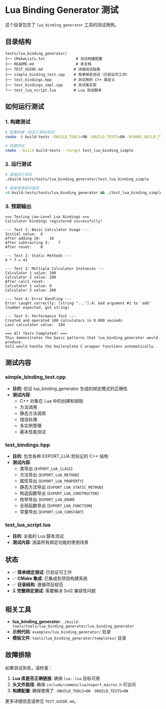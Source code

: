 # Lua Binding Generator 测试

这个目录包含了 `lua_binding_generator` 工具的测试用例。

## 目录结构

```
tests/lua_binding_generator/
├── CMakeLists.txt              # 测试构建配置
├── README.md                   # 本文档
├── TEST_GUIDE.md              # 详细测试指南
├── simple_binding_test.cpp    # 简单绑定测试（已验证可工作）
├── test_bindings.hpp          # 测试用的 C++ 类定义
├── test_bindings_impl.cpp     # 测试类实现
└── test_lua_script.lua        # Lua 测试脚本
```

## 如何运行测试

### 1. 构建测试

```bash
# 配置构建（包含工具和测试）
cmake -B build-tests -DBUILD_TOOLS=ON -DBUILD_TESTS=ON -DCMAKE_BUILD_TYPE=Debug

# 构建测试
cmake --build build-tests --target test_lua_binding_simple
```

### 2. 运行测试

```bash
# 直接运行测试
./build-tests/tests/lua_binding_generator/test_lua_binding_simple

# 或者使用相对路径
cd build-tests/tests/lua_binding_generator && ./test_lua_binding_simple
```

### 3. 预期输出

```
=== Testing Low-Level Lua Bindings ===
Calculator bindings registered successfully!

--- Test 1: Basic Calculator Usage ---
Initial value:	0
After adding 10:	10
After subtracting 3:	7
After reset:	0

--- Test 2: Static Methods ---
6 * 7 =	42

--- Test 3: Multiple Calculator Instances ---
Calculator 1 value:	100
Calculator 2 value:	200
After calc1 reset:
Calculator 1 value:	0
Calculator 2 value:	200

--- Test 4: Error Handling ---
Error caught correctly:	[string "..."]:4: bad argument #1 to 'add' (number expected, got string)

--- Test 5: Performance Test ---
Created and operated 100 calculators in 0.000 seconds
Last calculator value:	104

=== All Tests Completed! ===
This demonstrates the basic patterns that lua_binding_generator would produce.
Sol2 would handle the boilerplate C wrapper functions automatically.
```

## 测试内容

### simple_binding_test.cpp
- **目的**: 验证 lua_binding_generator 生成的绑定模式的正确性
- **测试内容**: 
  - C++ 对象在 Lua 中的创建和销毁
  - 方法调用
  - 静态方法调用  
  - 错误处理
  - 多实例管理
  - 基本性能测试

### test_bindings.hpp
- **目的**: 包含各种 EXPORT_LUA 宏标记的 C++ 结构
- **测试内容**:
  - 类导出 (`EXPORT_LUA_CLASS`)
  - 方法导出 (`EXPORT_LUA_METHOD`) 
  - 属性导出 (`EXPORT_LUA_PROPERTY`)
  - 静态方法导出 (`EXPORT_LUA_STATIC_METHOD`)
  - 构造函数导出 (`EXPORT_LUA_CONSTRUCTOR`)
  - 枚举导出 (`EXPORT_LUA_ENUM`)
  - 全局函数导出 (`EXPORT_LUA_FUNCTION`)
  - 常量导出 (`EXPORT_LUA_CONSTANT`)

### test_lua_script.lua
- **目的**: 全面的 Lua 脚本测试
- **测试内容**: 涵盖所有绑定功能的使用场景

## 状态

- ✅ **简单绑定测试**: 已验证可工作
- ✅ **CMake 集成**: 已集成到项目构建系统
- ✅ **目录结构**: 遵循项目规范
- ⏳ **完整绑定测试**: 需要解决 Sol2 兼容性问题

## 相关工具

- **lua_binding_generator**: `./build-tools/tools/lua_binding_generator/lua_binding_generator`
- **示例代码**: `examples/lua_binding_generator/` 目录
- **模板文件**: `tools/lua_binding_generator/templates/` 目录

## 故障排除

如果测试失败，请检查：

1. **Lua 库是否正确链接**: 确保 `lua::lua` 目标可用
2. **头文件路径**: 确保 `include/common/lua/export_macros.h` 可访问
3. **构建配置**: 确保使用了 `-DBUILD_TOOLS=ON -DBUILD_TESTS=ON`

更多详细信息请参见 `TEST_GUIDE.md`。